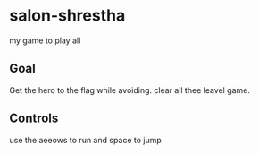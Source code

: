# salon-shrestha
my game to play all

## Goal

Get the hero to the flag while avoiding. clear all thee leavel game.

## Controls

use the aeeows to run and space to jump
